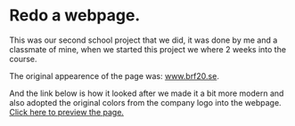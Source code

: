 # Redo a webpage.

This was our second school project that we did, it was done by me and a classmate of mine, when we started this project we where 2 weeks into the course.

The original appearence of the page was: www.brf20.se. 


And the link below is how it looked after we made it a bit more modern and also adopted the original colors from the company logo into the webpage.
[Click here to preview the page.](https://sebastianjohansson123.github.io/Projekt2/)
